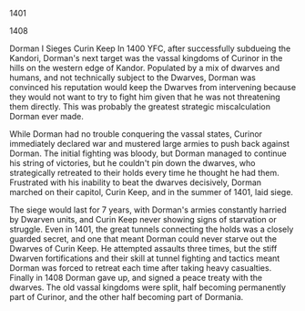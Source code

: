 1401


1408



Dorman I Sieges Curin Keep
In 1400 YFC, after successfully subdueing the Kandori, Dorman's next target was the vassal kingdoms of Curinor in the hills on the western edge of Kandor.  Populated by a mix of dwarves and humans, and not technically subject to the Dwarves, Dorman was convinced his reputation would keep the Dwarves from intervening because they would not want to try to fight him given that he was not threatening them directly.  This was probably the greatest strategic miscalculation Dorman ever made.

While Dorman had no trouble conquering the vassal states, Curinor immediately declared war and mustered large armies to push back against Dorman.  The initial fighting was bloody, but Dorman managed to continue his string of victories, but he couldn't pin down the dwarves, who strategically retreated to their holds every time he thought he had them. Frustrated with his inability to beat the dwarves decisively, Dorman marched on their capitol, Curin Keep, and in the summer of 1401, laid siege.

The siege would last for 7 years, with Dorman's armies constantly harried by Dwarven units, and Curin Keep never showing signs of starvation or struggle.  Even in 1401, the great tunnels connecting the holds was a closely guarded secret, and one that meant Dorman could never starve out the Dwarves of Curin Keep.  He attempted assaults three times, but the stiff Dwarven fortifications and their skill at tunnel fighting and tactics meant Dorman was forced to retreat each time after taking heavy casualties.  Finally in 1408 Dorman gave up, and signed a peace treaty with the dwarves.  The old vassal kingdoms were split, half becoming permanently part of Curinor, and the other half becoming part of Dormania.